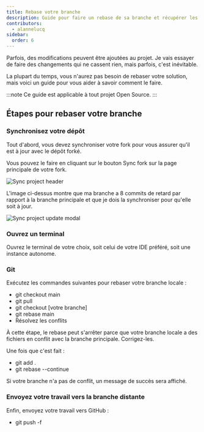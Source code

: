 ```yaml
---
title: Rebase votre branche
description: Guide pour faire un rebase de sa branche et récupérer les derniers changements.
contributors:
  - alannelucq
sidebar:
  order: 6
---
```


Parfois, des modifications peuvent être ajoutées au projet. Je vais essayer de faire des changements qui ne cassent
rien, mais parfois, c'est inévitable.

La plupart du temps, vous n'aurez pas besoin de rebaser votre solution, mais voici un guide pour vous aider à savoir
comment le faire.

:::note
Ce guide est applicable à tout projet Open Source.
:::

## Étapes pour rebaser votre branche

### Synchronisez votre dépôt

Tout d'abord, vous devez synchroniser votre fork pour vous assurer qu'il est à jour avec le dépôt forké.

Vous pouvez le faire en cliquant sur le bouton Sync fork sur la page principale de votre fork.

![Sync project header](../../../../assets/fork-sync.png)

L'image ci-dessus montre que ma branche a 8 commits de retard par rapport à la branche principale et que je dois la
synchroniser pour qu'elle soit à jour.

![Sync project update modal](../../../../assets/sync-fork-update.png)

### Ouvrez un terminal

Ouvrez le terminal de votre choix, soit celui de votre IDE préféré, soit une instance autonome.

### Git

Exécutez les commandes suivantes pour rebaser votre branche locale :

- git checkout main
- git pull
- git checkout [votre branche]
- git rebase main
- Résolvez les conflits

À cette étape, le rebase peut s'arrêter parce que votre branche locale a des fichiers en conflit avec la branche
principale. Corrigez-les.

Une fois que c'est fait :

- git add .
- git rebase --continue

Si votre branche n'a pas de conflit, un message de succès sera affiché.

### Envoyez votre travail vers la branche distante

Enfin, envoyez votre travail vers GitHub :

- git push -f
